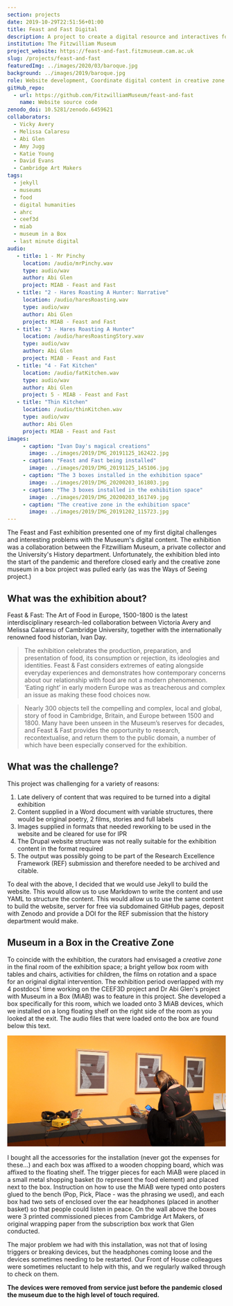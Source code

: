 ```yaml
---
section: projects
date: 2019-10-29T22:51:56+01:00
title: Feast and Fast Digital
description: A project to create a digital resource and interactives for Fitzwilliam Museum's Feast and Fast
institution: The Fitzwilliam Museum
project_website: https://feast-and-fast.fitzmuseum.cam.ac.uk
slug: /projects/feast-and-fast
featuredImg: ../images/2020/03/baroque.jpg
background: ../images/2019/baroque.jpg  
role: Website development, Coordinate digital content in creative zone.
gitHub_repo: 
  - url: https://github.com/FitzwilliamMuseum/feast-and-fast
    name: Website source code
zenodo_doi: 10.5281/zenodo.6459621
collaborators:
  - Vicky Avery
  - Melissa Calaresu
  - Abi Glen 
  - Amy Jugg
  - Katie Young
  - David Evans
  - Cambridge Art Makers
tags:
  - jekyll
  - museums
  - food
  - digital humanities
  - ahrc 
  - ceef3d
  - miab
  - museum in a Box
  - last minute digital
audio:
   - title: 1 - Mr Pinchy
     location: /audio/mrPinchy.wav
     type: audio/wav
     author: Abi Glen
     project: MIAB - Feast and Fast
   - title: "2 - Hares Roasting A Hunter: Narrative"
     location: /audio/haresRoasting.wav
     type: audio/wav
     author: Abi Glen
     project: MIAB - Feast and Fast
   - title: "3 - Hares Roasting A Hunter"
     location: /audio/haresRoastingStory.wav
     type: audio/wav  
     author: Abi Glen
     project: MIAB - Feast and Fast
   - title: "4 - Fat Kitchen"
     location: /audio/fatKitchen.wav
     type: audio/wav  
     author: Abi Glen
     project: 5 - MIAB - Feast and Fast
   - title: "Thin Kitchen"
     location: /audio/thinKitchen.wav
     type: audio/wav  
     author: Abi Glen
     project: MIAB - Feast and Fast
images:
     - caption: "Ivan Day's magical creations"
       image: ../images/2019/IMG_20191125_162422.jpg
     - caption: "Feast and Fast being installed"
       image: ../images/2019/IMG_20191125_145106.jpg
     - caption: "The 3 boxes installed in the exhibition space"
       image: ../images/2019/IMG_20200203_161803.jpg
     - caption: "The 3 boxes installed in the exhibition space"
       image: ../images/2019/IMG_20200203_161749.jpg
     - caption: "The creative zone in the exhibition space"
       image: ../images/2019/IMG_20191202_115723.jpg
---
```


The Feast and Fast exhibition presented one of my first digital challenges and interesting problems
with the Museum's digital content. The exhibition was a collaboration between the Fitzwilliam Museum, a
private collector and the University's History department. Unfortunately, the exhibition bled into the start of the pandemic 
and therefore closed early and the creative zone museum in a box project was pulled early (as was the Ways of Seeing project.)

## What was the exhibition about?

Feast & Fast: The Art of Food in Europe, 1500-1800 is the latest interdisciplinary research-led collaboration between Victoria Avery and Melissa Calaresu of Cambridge University, together with the internationally renowned food historian, Ivan Day.

> The exhibition celebrates the production, preparation, and presentation of food, its consumption or rejection, its ideologies and identities. Feast & Fast considers extremes of eating alongside everyday experiences and demonstrates how contemporary concerns about our relationship with food are not a modern phenomenon. ‘Eating right’ in early modern Europe was as treacherous and complex an issue as making these food choices now.

> Nearly 300 objects tell the compelling and complex, local and global, story of food in Cambridge, Britain, and Europe between 1500 and 1800. Many have been unseen in the Museum’s reserves for decades, and Feast & Fast provides the opportunity to research, recontextualise, and return them to the public domain, a number of which have been especially conserved for the exhibition.

## What was the challenge?

This project was challenging for a variety of reasons:

1. Late delivery of content that was required to be turned into a digital exhibition
2. Content supplied in a Word document with variable structures, there would be original poetry, 2 films, stories and full labels
3. Images supplied in formats that needed reworking to be used in the website and be cleared for use for IPR
4. The Drupal website structure was not really suitable for the exhibition content in the format required
5. The output was possibly going to be part of the Research Excellence Framework (REF) submission and therefore needed to be archived and citable.

To deal with the above, I decided that we would use Jekyll to build the website. This would allow us to use Markdown to write the content and use YAML to structure the content. This would allow us to use the same content to build the website, server for free via subdomained GitHub pages, deposit with Zenodo and provide a DOI for the REF submission that the history department would make.  

## Museum in a Box in the Creative Zone

To coincide with the exhibition, the curators had envisaged a _creative zone_ in the final room of the exhibition space; a bright yellow box room with 
tables and chairs, activities for children, the films on rotation and a space for an original digital intervention. The exhibition 
period overlapped with my 4 postdocs' time working on the CEEF3D project and Dr Abi Glen's project with Museum in a Box (MiAB) was to feature in this project. 
She developed a box specifically for this room, which we loaded onto 3 MiAB devices, which we installed on a long floating shelf on the right side of the room as you looked at the exit. The audio files 
that were loaded onto the box are found below this text. 

![Installation of the boxes in the Creative Zone](../images/2019/IMG_20191219_155135.jpg)

I bought all the accessories for the installation (never got the expenses for these...) and each box was affixed to a wooden chopping board, which 
was affixed to the floating shelf. The trigger pieces for each MiAB were placed in a small metal shopping basket (to represent the food element) and placed next to the box. Instruction on how to use the MiAB
were typed onto posters glued to the bench (Pop, Pick, Place - was the phrasing we used), and each box had two sets of enclosed over the ear headphones (placed in another basket) so that people could listen in peace.
On the wall above the boxes were 3 printed commissioned pieces from Cambridge Art Makers, of original wrapping paper from the subscription box work that Glen conducted.

The major problem we had with this installation, was not that of losing triggers or breaking devices, but the headphones coming loose and the devices sometimes needing to be restarted. Our 
Front of House colleagues were sometimes reluctant to help with this, and we regularly walked through to check on them.

**The devices were removed from service just before the pandemic closed the museum due to the high level of touch required.** 